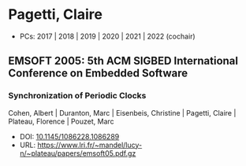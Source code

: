 # Pagetti, Claire

* PCs: 2017 | 2018 | 2019 | 2020 | 2021 | 2022 (cochair)

## EMSOFT 2005: 5th ACM SIGBED International Conference on Embedded Software

### Synchronization of Periodic Clocks
Cohen, Albert | Duranton, Marc | Eisenbeis, Christine | Pagetti, Claire | Plateau, Florence | Pouzet, Marc
* DOI: [10.1145/1086228.1086289](https://doi.org/10.1145/1086228.1086289)
* URL: <https://www.lri.fr/~mandel/lucy-n/~plateau/papers/emsoft05.pdf.gz>

